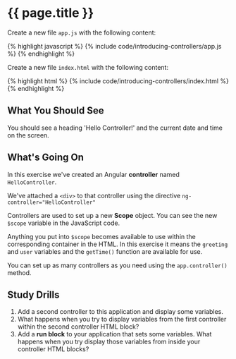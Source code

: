 # {{ page.title }}

Create a new file `app.js` with the following content:

{% highlight javascript %}
{% include code/introducing-controllers/app.js %}
{% endhighlight %}

Create a new file `index.html` with the following content:

{% highlight html %}
{% include code/introducing-controllers/index.html %}
{% endhighlight %}

## What You Should See

You should see a heading 'Hello Controller!' and the current date and time
on the screen.

## What's Going On

In this exercise we've created an Angular **controller** named
`HelloController`.

We've attached a `<div>` to that controller using the directive
`ng-controller="HelloController"`

Controllers are used to set up a new **Scope** object. You can see the new
`$scope` variable in the JavaScript code.

Anything you put into `$scope` becomes available to use within the
corresponding container in the HTML. In this exercise it means the
`greeting` and `user` variables and the `getTime()` function are available
for use. 

You can set up as many controllers as you need using the `app.controller()` 
method.

## Study Drills

1. Add a second controller to this application and display some variables.
2. What happens when you try to display variables from the first controller
within the second controller HTML block?
3. Add a **run block** to your application that sets some variables.
What happens when you try display those variables from inside your controller
HTML blocks?

